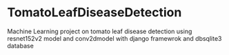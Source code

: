 # TomatoLeafDiseaseDetection
Machine Learning project on tomato leaf disease detection using resnet152v2 model and conv2dmodel  with django framewrok and dbsqlite3 database
